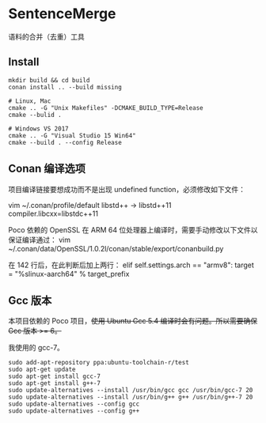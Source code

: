 # SentenceMerge

语料的合并（去重）工具

## Install

	mkdir build && cd build
	conan install .. --build missing
	
	# Linux, Mac
	cmake .. -G "Unix Makefiles" -DCMAKE_BUILD_TYPE=Release
	cmake --bulid .
	
	# Windows VS 2017
	cmake .. -G "Visual Studio 15 Win64"
	cmake --build . --config Release
	

## Conan 编译选项

项目编译链接要想成功而不是出现 undefined function，必须修改如下文件：

vim ~/.conan/profile/default
libstd++ -> libstd++11
	compiler.libcxx=libstdc++11

Poco 依赖的 OpenSSL 在 ARM 64 位处理器上编译时，需要手动修改以下文件以保证编译通过：
vim ~/.conan/data/OpenSSL/1.0.2l/conan/stable/export/conanbuild.py

在 142 行后，在此判断后加上两行：
	elif self.settings.arch == "armv8":
		target = "%slinux-aarch64" % target_prefix

## Gcc 版本

本项目依赖的 Poco 项目，<del>使用 Ubuntu Gcc 5.4 编译时会有问题。所以需要确保 Gcc 版本 >= 6。</del>

我使用的 gcc-7。

	sudo add-apt-repository ppa:ubuntu-toolchain-r/test
	sudo apt-get update
	sudo apt-get install gcc-7
	sudo apt-get install g++-7
	sudo update-alternatives --install /usr/bin/gcc gcc /usr/bin/gcc-7 20
	sudo update-alternatives --install /usr/bin/g++ g++ /usr/bin/g++-7 20
	sudo update-alternatives --config gcc
	sudo update-alternatives --config g++
